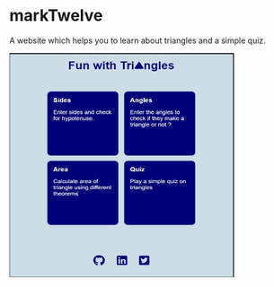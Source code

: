 # markTwelve
A website which helps you to learn about triangles and a simple quiz.



<img src="https://github.com/sush1998/markTwelve/blob/main/images/triangle.JPG" width="400" height="400">
